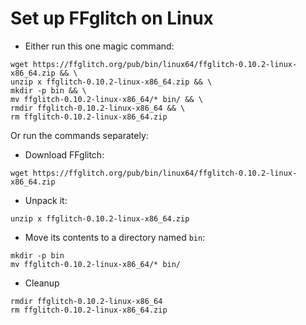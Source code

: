 Set up FFglitch on Linux
========================

- Either run this one magic command:
```
wget https://ffglitch.org/pub/bin/linux64/ffglitch-0.10.2-linux-x86_64.zip && \
unzip x ffglitch-0.10.2-linux-x86_64.zip && \
mkdir -p bin && \
mv ffglitch-0.10.2-linux-x86_64/* bin/ && \
rmdir ffglitch-0.10.2-linux-x86_64 && \
rm ffglitch-0.10.2-linux-x86_64.zip
```

Or run the commands separately:
- Download FFglitch:
```
wget https://ffglitch.org/pub/bin/linux64/ffglitch-0.10.2-linux-x86_64.zip
```
- Unpack it:
```
unzip x ffglitch-0.10.2-linux-x86_64.zip
```
- Move its contents to a directory named `bin`:
```
mkdir -p bin
mv ffglitch-0.10.2-linux-x86_64/* bin/
```
- Cleanup
```
rmdir ffglitch-0.10.2-linux-x86_64
rm ffglitch-0.10.2-linux-x86_64.zip
```

